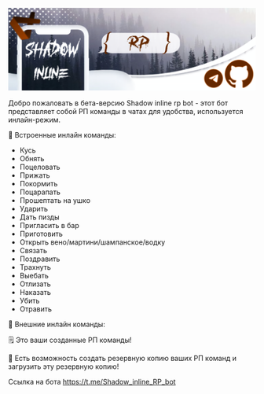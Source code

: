 ![Баннер бета версии Shadow inline RP bot](https://github.com/Viciu3/Rp/blob/8b724630c0a0046f6ec2d852e12fb70c462eece5/Banner_rp.png)

Добро пожаловать в бета-версию Shadow inline rp bot - этот бот представляет собой РП команды в чатах для удобства, используется инлайн-режим.

💾 Встроенные инлайн команды:

* Кусь 
* Обнять 
* Поцеловать 
* Прижать
* Покормить 
* Поцарапать 
* Прошептать на ушко
* Ударить
* Дать пизды 
* Пригласить в бар 
* Приготовить 
* Открыть вено/мартини/шампанское/водку
* Связать
* Поздравить
* Трахнуть 
* Выебать
* Отлизать
* Наказать 
* Убить 
* Отравить 

📝 Внешние инлайн команды:

🗒️ Это ваши созданные РП команды!

🌟 Есть возможность создать резервную копию ваших РП команд и загрузить эту резервную копию!

Ссылка на бота https://t.me/Shadow_inline_RP_bot


